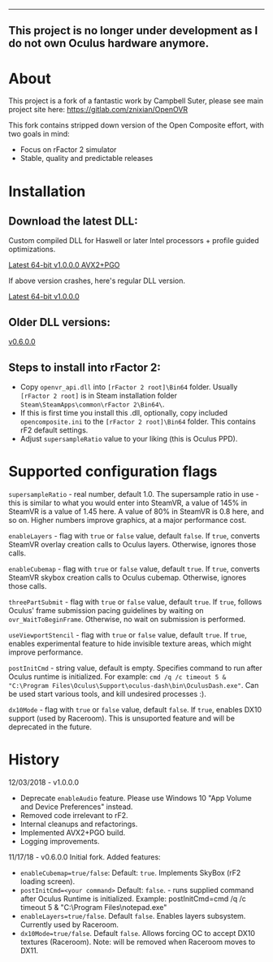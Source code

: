 --------------------------------------------------------------------------------------------------------------------------------
This project is no longer under development as I do not own Oculus hardware anymore.
--------------------------------------------------------------------------------------------------------------------------------





# About
This project is a fork of a fantastic work by Campbell Suter, please see main project site here: https://gitlab.com/znixian/OpenOVR

This fork contains stripped down version of the Open Composite effort, with two goals in mind: 

* Focus on rFactor 2 simulator
* Stable, quality and predictable releases

# Installation
## Download the latest DLL:
Custom compiled DLL for Haswell or later Intel processors + profile guided optimizations.

[Latest 64-bit v1.0.0.0 AVX2+PGO](https://www.mediafire.com/file/iicbs54n0whxka8/OpenComposite_tiwm_1.0.0.0_ReleaseAVX2.zip/file)

If above version crashes, here's regular DLL version.

[Latest 64-bit v1.0.0.0](https://www.mediafire.com/file/76h96az63eu8uvk/OpenComposite_tiwm_1.0.0.0_Release.zip/file)

## Older DLL versions:
[v0.6.0.0](https://www.mediafire.com/file/macm20nbc3i35q8/OpenComposite_tiwm_0.6.0.0.zip/file)

## Steps to install into rFactor 2:
* Copy `openvr_api.dll` into `[rFactor 2 root]\Bin64` folder.  Usually `[rFactor 2 root]` is in Steam installation folder `Steam\SteamApps\common\rFactor 2\Bin64\`.
* If this is first time you install this .dll, optionally, copy included `opencomposite.ini` to the `[rFactor 2 root]\Bin64` folder.  This contains rF2 default settings.
* Adjust `supersampleRatio` value to your liking (this is Oculus PPD).

# Supported configuration flags
`supersampleRatio` - real number, default 1.0. The supersample ratio in use - this is similar to what you would enter into SteamVR,
a value of 145% in SteamVR is a value of 1.45 here. A value of 80% in SteamVR is 0.8 here, and so on. Higher numbers improve
graphics, at a major performance cost.

`enableLayers` - flag with `true` or `false` value, default `false`.  If `true`, converts SteamVR overlay creation calls to Oculus layers.  Otherwise, ignores those calls.

`enableCubemap` - flag with `true` or `false` value, default `true`.  If `true`, converts SteamVR skybox creation calls to Oculus cubemap.  Otherwise, ignores those calls.

`threePartSubmit` - flag with `true` or `false` value, default `true`.  If `true`, follows Oculus' frame submission pacing guidelines by waiting on `ovr_WaitToBeginFrame`.  Otherwise, no wait on submission is performed.

`useViewportStencil` - flag with `true` or `false` value, default `true`.  If `true`, enables experimental feature to hide invisible texture areas, which might improve performance.

`postInitCmd` - string value, default is empty.  Specifies command to run after Oculus runtime is initialized.  For example: `cmd /q /c timeout 5 & "C:\Program Files\Oculus\Support\oculus-dash\bin\OculusDash.exe"`.  Can be used start various tools, and kill undesired processes :).

`dx10Mode` - flag with `true` or `false` value, default `false`.  If `true`, enables DX10 support (used by Raceroom).  This is unsuported feature and will be deprecated in the future.

# History
12/03/2018 - v1.0.0.0
* Deprecate `enableAudio` feature.  Please use Windows 10 "App Volume and Device Preferences" instead.
* Removed code irrelevant to rF2.
* Internal cleanups and refactorings.
* Implemented AVX2+PGO  build.
* Logging improvements.

11/17/18 - v0.6.0.0
Initial fork.  Added features:
* `enableCubemap=true/false`: Default: `true`. Implements SkyBox (rF2 loading screen).
* `postInitCmd=<your command>` Default: `false`.  - runs supplied command after Oculus Runtime is initialized.  Example:
postInitCmd=cmd /q /c timeout 5 & "C:\Program Files\notepad.exe"
* `enableLayers=true/false`.  Default `false`.  Enables layers subsystem.  Currently used by Raceroom.
* `dx10Mode=true/false`.  Default `false`.  Allows forcing OC to accept DX10 textures (Raceroom).  Note: will be removed when Raceroom moves to DX11.